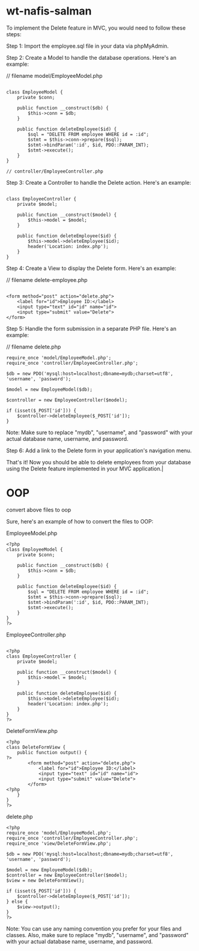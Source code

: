 # wt-nafis-salman

To implement the Delete feature in MVC, you would need to follow these steps:

Step 1: Import the employee.sql file in your data via phpMyAdmin.

Step 2: Create a Model to handle the database operations. Here's an example:

// filename model/EmployeeModel.php

```

class EmployeeModel {
    private $conn;

    public function __construct($db) {
        $this->conn = $db;
    }

    public function deleteEmployee($id) {
        $sql = "DELETE FROM employee WHERE id = :id";
        $stmt = $this->conn->prepare($sql);
        $stmt->bindParam(':id', $id, PDO::PARAM_INT);
        $stmt->execute();
    }
}

// controller/EmployeeController.php

```

Step 3: Create a Controller to handle the Delete action. Here's an example:

```

class EmployeeController {
    private $model;

    public function __construct($model) {
        $this->model = $model;
    }

    public function deleteEmployee($id) {
        $this->model->deleteEmployee($id);
        header('Location: index.php');
    }
}
```
Step 4: Create a View to display the Delete form. Here's an example:

// filename delete-employee.php

```

<form method="post" action="delete.php">
    <label for="id">Employee ID:</label>
    <input type="text" id="id" name="id">
    <input type="submit" value="Delete">
</form>
```
Step 5: Handle the form submission in a separate PHP file. Here's an example:

// filename delete.php

```
require_once 'model/EmployeeModel.php';
require_once 'controller/EmployeeController.php';

$db = new PDO('mysql:host=localhost;dbname=mydb;charset=utf8', 'username', 'password');

$model = new EmployeeModel($db);

$controller = new EmployeeController($model);

if (isset($_POST['id'])) {
    $controller->deleteEmployee($_POST['id']);
}
```

Note: Make sure to replace "mydb", "username", and "password" with your actual database name, username, and password.

Step 6: Add a link to the Delete form in your application's navigation menu.

That's it! Now you should be able to delete employees from your database using the Delete feature implemented in your MVC application.|



# OOP




convert above files to oop

Sure, here's an example of how to convert the files to OOP:

EmployeeModel.php
```
<?php
class EmployeeModel {
    private $conn;

    public function __construct($db) {
        $this->conn = $db;
    }

    public function deleteEmployee($id) {
        $sql = "DELETE FROM employee WHERE id = :id";
        $stmt = $this->conn->prepare($sql);
        $stmt->bindParam(':id', $id, PDO::PARAM_INT);
        $stmt->execute();
    }
}
?>
```

EmployeeController.php

```

<?php
class EmployeeController {
    private $model;

    public function __construct($model) {
        $this->model = $model;
    }

    public function deleteEmployee($id) {
        $this->model->deleteEmployee($id);
        header('Location: index.php');
    }
}
?>
```

DeleteFormView.php


```
<?php
class DeleteFormView {
    public function output() {
?>
        <form method="post" action="delete.php">
            <label for="id">Employee ID:</label>
            <input type="text" id="id" name="id">
            <input type="submit" value="Delete">
        </form>
<?php
    }
}
?>
```
delete.php

```
<?php
require_once 'model/EmployeeModel.php';
require_once 'controller/EmployeeController.php';
require_once 'view/DeleteFormView.php';

$db = new PDO('mysql:host=localhost;dbname=mydb;charset=utf8', 'username', 'password');

$model = new EmployeeModel($db);
$controller = new EmployeeController($model);
$view = new DeleteFormView();

if (isset($_POST['id'])) {
    $controller->deleteEmployee($_POST['id']);
} else {
    $view->output();
}
?>
```
Note: You can use any naming convention you prefer for your files and classes. Also, make sure to replace "mydb", "username", and "password" with your actual database name, username, and password.
